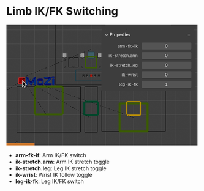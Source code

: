 # Limb IK/FK Switching  

![](/asstes/ik-fk.png)  

- **arm-fk-if**: Arm IK/FK switch  
- **ik-stretch.arm**: Arm IK stretch toggle  
- **ik-stretch.leg**: Leg IK stretch toggle  
- **ik-wrist**: Wrist IK follow toggle  
- **leg-ik-fk**: Leg IK/FK switch  